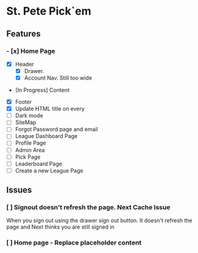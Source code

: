 # St. Pete Pick`em

## Features

### - [x] Home Page

- [x] Header
  - [x] Drawer.
  - [x] Account Nav. Still too wide
- [In Progress] Content
- [x] Footer
- [x] Update HTML title on every
- [ ] Dark mode
- [ ] SiteMap
- [ ] Forgot Password page and email
- [ ] League Dashboard Page
- [ ] Profile Page
- [ ] Admin Area
- [ ] Pick Page
- [ ] Leaderboard Page
- [ ] Create a new League Page

## Issues

### [ ] Signout doesn't refresh the page. Next Cache Issue

When you sign out using the drawer sign out button. It doesn't refresh the page and Next thinks you are still signed in

### [ ] Home page - Replace placeholder content
